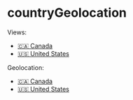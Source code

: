 # countryGeolocation

Views:

- [🇨🇦 Canada](https://github.com/DRINGOT/countryGeolocation/tree/master/CANADA/canadaView.json)
- [🇺🇸 United States](https://github.com/DRINGOT/countryGeolocation/tree/master/USA/usaView.json)

Geolocation:
- [🇨🇦 Canada](https://github.com/DRINGOT/countryGeolocation/tree/master/CANADA/canada.json)
- [🇺🇸 United States](https://github.com/DRINGOT/countryGeolocation/tree/master/USA/usa.json)


